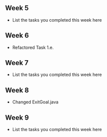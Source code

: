 ## Week 5

- List the tasks you completed this week here

## Week 6

- Refactored Task 1.e.

## Week 7

- List the tasks you completed this week here

## Week 8

- Changed ExitGoal.java

## Week 9

- List the tasks you completed this week here
